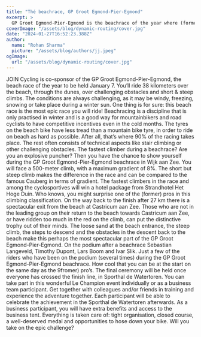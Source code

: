 ```yaml
---
title: "Thé beachrace, GP Groot Egmond-Pier-Egmond"
excerpt: >
  GP Groot Egmond-Pier-Egmond is the beachrace of the year where (former) pro riders and amateurs compete together.
coverImage: "/assets/blog/dynamic-routing/cover.jpg"
date: "2024-01-27T16:52:23.388Z"
author:
  name: "Rohan Sharma"
  picture: "/assets/blog/authors/jj.jpeg"
ogImage:
  url: "/assets/blog/dynamic-routing/cover.jpg"
---
```


JOIN Cycling is co-sponsor of the GP Groot Egmond-Pier-Egmond, the beach race of the year to be held January 7. You’ll ride 38 kilometers over the beach, through the dunes, over challenging obstacles and short & steep climbs. The conditions are always challenging, as it may be windy, freezing, snowing or take place during a winter sun. One thing is for sure: this beach race is the most epic race you will ride!
Beachracing is a discipline that is only practised in winter and is a good way for mountainbikers and road cyclists to have competitive incentives even in the cold months. The tyres on the beach bike have less tread than a mountain bike tyre, in order to ride on beach as hard as possible. After all, that’s where 90% of the racing takes place. The rest often consists of technical aspects like stair climbing or other challenging obstacles.
The fastest climber during a beachrace?
Are you an explosive puncher? Then you have the chance to show yourself during the GP Groot Egmond-Pier-Egmond beachrace in Wijk aan Zee. You will face a 500-meter climb, with a maximum gradient of 8%. The short but steep climb makes the difference in the race and can be compared to the famous Cauberg in terms of gradient. The fastest climbers in the race and among the cyclosportives will win a hotel package from Strandhotel Het Hoge Duin. Who knows, you might surprise one of the (former) pros in this climbing classification.
On the way back to the finish after 27 km there is a spectacular exit from the beach at Castricum aan Zee. Those who are not in the leading group on their return to the beach towards Castricum aan Zee, or have ridden too much in the red on the climb, can put the distinctive trophy out of their minds. The loose sand at the beach entrance, the steep climb, the steps to descend and the obstacles in the descent back to the beach make this perhaps the most spectacular part of the GP Groot Egmond-Pier-Egmond.
On the podium after a beachrace
Sebastian Langeveld, Timothy Dupont, Lars Boom and Ivar Slik. Just a few of the riders who have been on the podium (several times) during the GP Groot Egmond-Pier-Egmond beachrace. How cool that you can be at the start on the same day as the 9fromer) pro’s. The final ceremony will be held once everyone has crossed the finish line, in Sporthal de Watertoren.
You can take part in this wonderful Le Champion event individually or as a business team participant. Get together with colleagues and/or friends in training and experience the adventure together. Each participant will be able to celebrate the achievement in the Sporthal de Watertoren afterwards. As a business participant, you will have extra benefits and access to the business tent.
Everything is taken care of: tight organisation, closed course, a well-deserved medal and opportunities to hose down your bike. Will you take on the epic challenge?